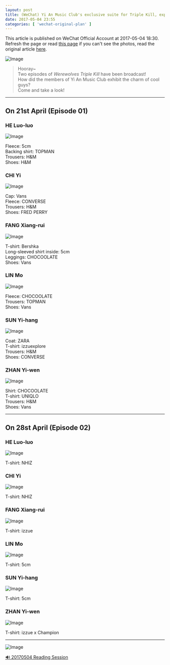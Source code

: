 ```yaml
---
layout: post
title: (WeChat) Yi An Music Club's exclusive suite for Triple Kill, expressing the charm of logic
date: 2017-05-04 23:55
categories: [ 'wechat-original-plan' ]
---
```


This article is published on WeChat Official Account at 2017-05-04 18:30. Refresh the page or read [this page](https://github.com/Quadrifolium/originalplan/blob/gh-pages/_posts/WeChat/2017-05-04-WeChat-Original-Plan.md) if you can't see the photos, read the original article [here](https://mp.weixin.qq.com/s/uzLwIvTAQBfCgwu9Iy1a4Q).

<!-- more -->

![Image](http://mmbiz.qpic.cn/mmbiz_jpg/XOMVurd7hjQUTL2IHkVYzDwen6dAmM7FrbLbnuaMca93lBCia4q2nibD0CianYoEnA1XzfD9NM0pLod1JBmTiaCBRw/640)

> Hooray~  
> Two episodes of *Werewolves Triple Kill* have been broadcast!  
> How did the members of Yi An Music Club exhibit the charm of cool guys?  
> Come and take a look!

---

## On 21st April (Episode 01)

### HE Luo-luo

![Image](http://mmbiz.qpic.cn/mmbiz_png/XOMVurd7hjRAp9hyZylolkusmRFLgyurDib8l8HsonQMKA1iaB6cvy00em2LPKg0U28p1aEZCXTrYXUHRhzswVnQ/0)

Fleece: 5cm  
Backing shirt: TOPMAN  
Trousers: H&M  
Shoes: H&M

### CHI Yi

![Image](http://mmbiz.qpic.cn/mmbiz_png/XOMVurd7hjRAp9hyZylolkusmRFLgyurMJ98SFbUsjrnMphlIosMUzm69gYOUnciaSeH1D6an0IjcxwibRZiac23A/0)

Cap: Vans  
Fleece: CONVERSE  
Trousers: H&M  
Shoes: FRED PERRY

### FANG Xiang-rui

![Image](http://mmbiz.qpic.cn/mmbiz_png/XOMVurd7hjRAp9hyZylolkusmRFLgyuruvhGwicf9AbrvPKOCO7yKr3elsXeMxquTyOMv7u2HUXQYYXjKGJAdVQ/0)

T-shirt: Bershka  
Long-sleeved shirt inside: 5cm  
Leggings: CHOCOOLATE  
Shoes: Vans

### LIN Mo

![Image](http://mmbiz.qpic.cn/mmbiz_png/XOMVurd7hjRAp9hyZylolkusmRFLgyurlTZNKFRW73kgAeckquVwEMEkibiaHFqvSJ3T40CBoarSPibbKKnwL9LQw/0)

Fleece: CHOCOOLATE  
Trousers: TOPMAN  
Shoes: Vans

### SUN Yi-hang

![Image](http://mmbiz.qpic.cn/mmbiz_png/XOMVurd7hjRAp9hyZylolkusmRFLgyurUbH6Mx8Fm1RMr1icbfbsCLqDcySm74b1uicP2ibKe7zOGUDRynnp1ZvOw/0)

Coat: ZARA  
T-shirt: izzuexplore  
Trousers: H&M  
Shoes: CONVERSE

### ZHAN Yi-wen

![Image](http://mmbiz.qpic.cn/mmbiz_png/XOMVurd7hjRAp9hyZylolkusmRFLgyurgpHMULJPbzfPTTk2uMMontbmPFOtvwyKVAicmycz06War0Xl4mBKibbg/0)

Shirt: CHOCOOLATE  
T-shirt: UNIQLO  
Trousers: H&M  
Shoes: Vans

---

## On 28st April (Episode 02)

### HE Luo-luo

![Image](http://mmbiz.qpic.cn/mmbiz_png/XOMVurd7hjRAp9hyZylolkusmRFLgyuranXJtbYwmu1u7FhPjXyV0nUYmr9RABmiau5adlfKMAAhDxPL17OzjTw/0)

T-shirt: NHIZ

### CHI Yi

![Image](http://mmbiz.qpic.cn/mmbiz_png/XOMVurd7hjRAp9hyZylolkusmRFLgyur60umo6Jggn1katrbUa9yz8bvtLTaABKTeU06U3MibApuupToeWNTicNQ/0)

T-shirt: NHIZ

### FANG Xiang-rui

![Image](http://mmbiz.qpic.cn/mmbiz_png/XOMVurd7hjRAp9hyZylolkusmRFLgyurItjjmI4sflHMhSf5bicrwbuxMv7HLfbfGggHloO3n8awaniaNes2FW3A/0)

T-shirt: izzue

### LIN Mo

![Image](http://mmbiz.qpic.cn/mmbiz_png/XOMVurd7hjRAp9hyZylolkusmRFLgyurbqcwwnWkPfbRCMM03iaYHqQJU06AvgDRsEIFqfQCY9xR8FJfhoMvrHw/0)

T-shirt: 5cm

### SUN Yi-hang

![Image](http://mmbiz.qpic.cn/mmbiz_png/XOMVurd7hjRAp9hyZylolkusmRFLgyur3C3Dem4JkYiaED2FleEOsjKPPR4WmEyjQgXothWib81b4z9qGNCricxcg/0)

T-shirt: 5cm

### ZHAN Yi-wen

![Image](http://mmbiz.qpic.cn/mmbiz_png/XOMVurd7hjRAp9hyZylolkusmRFLgyurhQSOpIalNELUCFQttkCsh64OhdvIM7DU2FpBCicg4OSQEwlvyd29Ysg/0)

T-shirt: izzue x Champion

---

![Image](http://mmbiz.qpic.cn/mmbiz_jpg/XOMVurd7hjRAp9hyZylolkusmRFLgyurNAV69bCDLOCJO1VFrKPibe8lnYzbN2ZmeY1iaPRnZb278nhdTYsGARQA/640)

[🔊 20170504 Reading Session](http://audio.xmcdn.com/group26/M09/EE/94/wKgJRlkJ0mKw25PlAA_WohPTf1c646.m4a)
